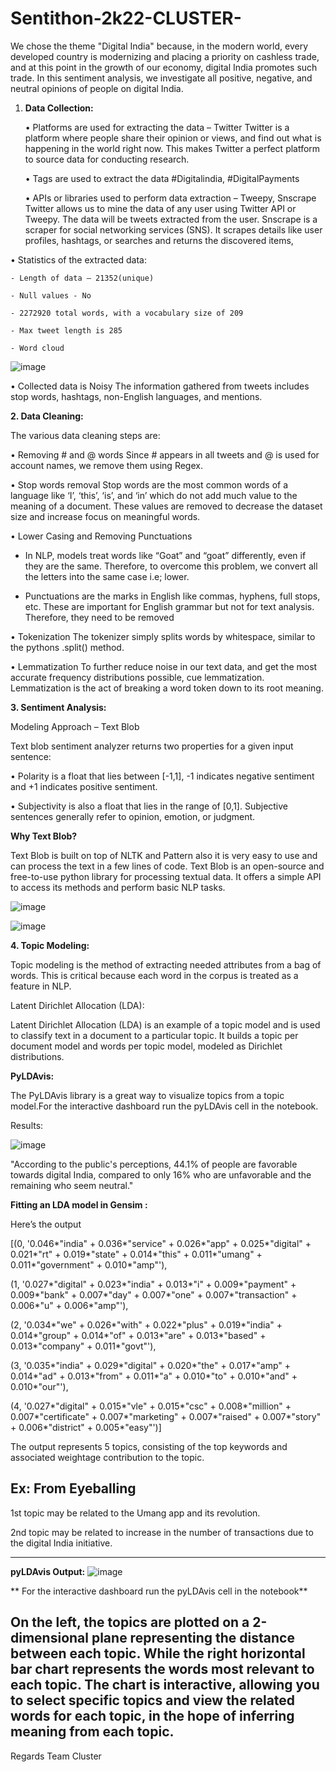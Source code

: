 # Sentithon-2k22-CLUSTER-
We chose the theme "Digital India" because, in the modern world, every developed country is modernizing and placing a priority on cashless trade, and at this point in the growth of our economy, digital India promotes such trade. In this sentiment analysis, we investigate all positive, negative, and neutral opinions of people on digital India.
1. **Data Collection:**

    •	Platforms are used for extracting the data – Twitter
	  Twitter is a platform where people share their opinion or views, and find out what is happening in the world right now. This makes Twitter a perfect platform to     source data for conducting research.
  
   •	Tags are used to extract the data 
	 #Digitalindia, #DigitalPayments
   
    •	APIs or libraries used to perform data extraction – Tweepy, Snscrape
	Twitter allows us to mine the data of any user using Twitter API or Tweepy. The data will be tweets extracted from the user. Snscrape is a scraper for social networking services (SNS). It 	scrapes details like user profiles, hashtags, or searches and returns the discovered items, 
  
  •	Statistics of the extracted data:
  
	- Length of data – 21352(unique)
  
	- Null values - No
  
	- 2272920 total words, with a vocabulary size of 209
  
	- Max tweet length is 285
  
	- Word cloud
  
  ![image](https://user-images.githubusercontent.com/75737889/206871587-5a553e80-7f76-491e-b6db-a887f84cb4f5.png)

•	Collected data is Noisy
	The information gathered from tweets includes stop words, hashtags, non-English languages, and mentions.
  
**2. Data Cleaning:**

The various data cleaning steps are:

•	Removing # and @ words
Since # appears in all tweets and @ is used for account names, we remove them using Regex.

•	Stop words removal
Stop words are the most common words of a language like ‘I’, ‘this’, ‘is’, and ‘in’ which do not add much value to the meaning of a document. These values are removed to decrease the dataset size and increase focus on meaningful words.

•	Lower Casing and Removing Punctuations

- In NLP, models treat words like “Goat” and “goat” differently, even if they are the same. Therefore, to overcome this problem, we convert all the letters into the same case i.e; lower.

- Punctuations are the marks in English like commas, hyphens, full stops, etc. These are important for English grammar but not for text analysis. Therefore, they need to be removed

•	Tokenization
The tokenizer simply splits words by whitespace, similar to the pythons .split() method.

•	Lemmatization
To further reduce noise in our text data, and get the most accurate frequency distributions possible, cue lemmatization. Lemmatization is the act of breaking a word token down to its root meaning.

**3. Sentiment Analysis:**

Modeling Approach – Text Blob

Text blob sentiment analyzer returns two properties for a given input sentence:

•	Polarity is a float that lies between [-1,1], -1 indicates negative sentiment and +1 indicates positive sentiment.

•	Subjectivity is also a float that lies in the range of [0,1]. Subjective sentences generally refer to opinion, emotion, or judgment.

**Why Text Blob?**

Text Blob is built on top of NLTK and Pattern also it is very easy to use and can process the text in a few lines of code. Text Blob is an open-source and free-to-use python library for processing textual data. It offers a simple API to access its methods and perform basic NLP tasks.

![image](https://user-images.githubusercontent.com/75737889/206871757-be8c72db-d120-4519-a839-04913aaed73e.png)


![image](https://user-images.githubusercontent.com/75737889/206871766-27275150-f8fc-4204-a954-63b9f0c3723f.png)

**4. Topic Modeling:**

Topic modeling is the method of extracting needed attributes from a bag of words. This is critical because each word in the corpus is treated as a feature in NLP.

Latent Dirichlet Allocation (LDA):

Latent Dirichlet Allocation (LDA) is an example of a topic model and is used to classify text in a document to a particular topic. It builds a topic per document model and words per topic model, modeled as Dirichlet distributions.

**PyLDAvis:**

The PyLDAvis library is a great way to visualize topics from a topic model.For the interactive dashboard run the pyLDAvis cell in the notebook.

Results:

![image](https://user-images.githubusercontent.com/75737889/206871833-86cdfd88-d081-466a-a636-1a2578d4795d.png)

"According to the public's perceptions, 44.1% of people are favorable towards digital India, compared to only 16% who are unfavorable and the remaining who seem neutral."

**Fitting an LDA model in Gensim :**

Here’s the output

[(0,
  '0.046*"india" + 0.036*"service" + 0.026*"app" + 0.025*"digital" + 0.021*"rt" + 0.019*"state" + 0.014*"this" + 0.011*"umang" + 0.011*"government" + 0.010*"amp"'),
  
 (1,
  '0.027*"digital" + 0.023*"india" + 0.013*"i" + 0.009*"payment" + 0.009*"bank" + 0.007*"day" + 0.007*"one" + 0.007*"transaction" + 0.006*"u" + 0.006*"amp"'),
  
 (2,
  '0.034*"we" + 0.026*"with" + 0.022*"plus" + 0.019*"india" + 0.014*"group" + 0.014*"of" + 0.013*"are" + 0.013*"based" + 0.013*"company" + 0.011*"govt"'),
  
 (3,
  '0.035*"india" + 0.029*"digital" + 0.020*"the" + 0.017*"amp" + 0.014*"ad" + 0.013*"from" + 0.011*"a" + 0.010*"to" + 0.010*"and" + 0.010*"our"'),
  
 (4,
  '0.027*"digital" + 0.015*"vle" + 0.015*"csc" + 0.008*"million" + 0.007*"certificate" + 0.007*"marketing" + 0.007*"raised" + 0.007*"story" + 0.006*"district" + 0.005*"easy"')]

The output represents 5 topics, consisting of the top keywords and associated weightage contribution to the topic.

Ex: From Eyeballing
---
1st topic may be related to the Umang app and its revolution.

2nd topic may be related to increase in the number of transactions due to the digital India initiative.

---
**pyLDAvis Output:**
![image](https://user-images.githubusercontent.com/75737889/206871951-596bf996-c6b0-4f8e-b2b5-e58bf50802cb.png)

** For the interactive dashboard run the pyLDAvis cell in the notebook**

On the left, the topics are plotted on a 2-dimensional plane representing the distance between each topic. While the right horizontal bar chart represents the words most relevant to each topic. The chart is interactive, allowing you to select specific topics and view the related words for each topic, in the hope of inferring meaning from each topic.
---
Regards Team Cluster






